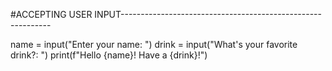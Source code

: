 #ACCEPTING USER INPUT------------------------------------------------------------

name = input("Enter your name: ")
drink = input("What's your favorite drink?: ")
print(f"Hello {name}! Have a {drink}!")